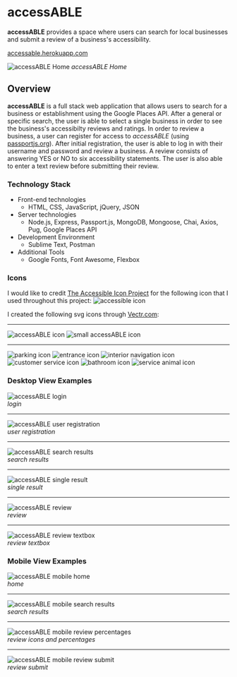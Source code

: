 # accessABLE

**accessABLE** provides a space where users can search for local businesses and submit a review of a business's accessibility.

[accessable.herokuapp.com](https://accessable.herokuapp.com "accessABLE")

![accessABLE Home](dev_images/desktop_home.png "accessABLE Home") *accessABLE Home*


## Overview ##
**accessABLE** is a full stack web application that allows users to search for a business or establishment using the Google Places API. After a general or specific search, the user is able to select a single business in order to see the business's accessibilty reviews and ratings. In order to review a business, a user can register for access to *accessABLE* (using [passportjs.org](http://www.passportjs.org/ "Passport")). After initial registration, the user is able to log in with their username and password and review a business.  A review consists of answering YES or NO to six accessibility statements.  The user is also able to enter a text review before submitting their review.  

### Technology Stack ###
*  Front-end technologies
    +  HTML, CSS, JavaScript, jQuery, JSON
*  Server technologies
    +  Node.js, Express, Passport.js, MongoDB, Mongoose, Chai, Axios, Pug, Google Places API
*  Development Environment
    +  Sublime Text, Postman
* Additional Tools
    +  Google Fonts, Font Awesome, Flexbox

### Icons ###
I would like to credit [The Accessible Icon Project](http://accessibleicon.org/ "The Accessible Icon Project") for the following icon that I used throughout this project: ![accessible icon](dev_images/accessible_icon_lg.png "accessible icon")

I created the following svg icons through [Vectr.com](https://vectr.com/ "Vectr"):
* * *
![accessABLE icon](public/images/accessABLE_icon.svg "accessABLE icon")
![small accessABLE icon](public/images/accessABLE_icon_small.svg "accessABLE icon")
* * *
![parking icon](public/images/parking_icon.svg "parking icon")
![entrance icon](public/images/enter_exit_icon.svg "entrance icon")
![interior navigation icon](public/images/interior_navigation.svg "interior navigation")
![customer service icon](public/images/customer_service_icon.svg "customer service icon")
![bathroom icon](public/images/bathroom_icon.svg "bathroom icon")
![service animal icon](public/images/service_dog_icon.svg "service animal icon")

### Desktop View Examples ###
![accessABLE login](dev_images/desktop_login.png "accessABLE login")  
*login*
* * *
![accessABLE user registration](dev_images/desktop_user_reg.png "accessABLE user registration")  
*user registration*
* * *
![accessABLE search results](dev_images/desktop_results.png "accessABLE search results")  
*search results*
* * *
![accessABLE single result](dev_images/desktop_single_result.png "accessABLE single result")  
*single result*
* * *
![accessABLE review](dev_images/desktop_review.png "accessABLE review")  
*review*
* * *
![accessABLE review textbox](dev_images/desktop_review_textbox.png "accessABLE review textbox")  
*review textbox*

### Mobile View Examples ###
![accessABLE mobile home](/dev_images/mobile_home.jpg "accessABLE mobile home")  
*home*
* * *
![accessABLE mobile search results](/dev_images/mobile_results.jpg "accessABLE mobile search results")  
*search results*
* * *
![accessABLE mobile review percentages](/dev_images/mobile_review_percentages.jpg "accessABLE mobile review percentages")  
*review icons and percentages*
* * *
![accessABLE mobile review submit](/dev_images/mobile_review_submit.jpg "accessABLE mobile review submit")  
*review submit*
